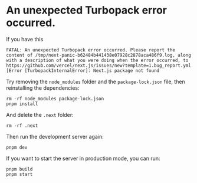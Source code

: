 # An unexpected Turbopack error occurred.

If you have this

```shell
FATAL: An unexpected Turbopack error occurred. Please report the content of /tmp/next-panic-b62484b441438e07928c2878aca486f9.log, along with a description of what you were doing when the error occurred, to https://github.com/vercel/next.js/issues/new?template=1.bug_report.yml
[Error [TurbopackInternalError]: Next.js package not found
```

Try removing the `node_modules` folder and the `package-lock.json` file, then reinstalling the dependencies:

```shell
rm -rf node_modules package-lock.json
pnpm install
```

And delete the `.next` folder:

```shell
rm -rf .next
```

Then run the development server again:

```shell
pnpm dev
```

If you want to start the server in production mode, you can run:

```shell
pnpm build
pnpm start
```
